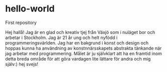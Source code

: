 # hello-world
First repository

Hej hallå! Jag är en glad och kreativ tjej från Växjö som i nuläget bor och arbetar i Stockholm. Jag är 21 år ung och helt nyfödd i programmeringsvärlden. Jag har en bakgrund i konst och design och hoppas kunna ha användning av konstnnärsskapets abstrakta tänkande när jag arbetar med programmering. Målet är ju självklart att ha en framtid inom detta breda område för att göra vardagen lite lättare för andra och mig själv:) hej svejs!
